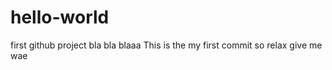 # hello-world
first github project
bla bla blaaa 
This is the my first commit
so relax give me wae


